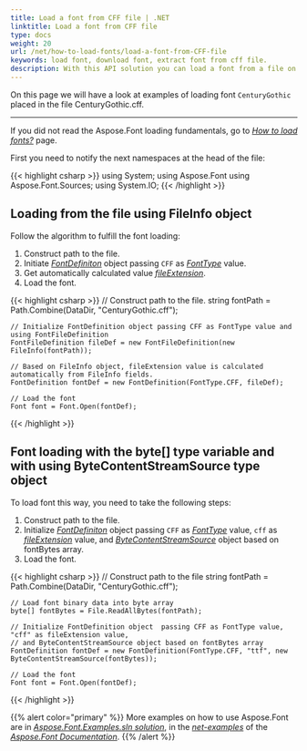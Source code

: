 ```yaml
---
title: Load a font from CFF file | .NET
linktitle: Load a font from CFF file
type: docs
weight: 20
url: /net/how-to-load-fonts/load-a-font-from-CFF-file
keywords: load font, download font, extract font from cff file.
description: With this API solution you can load a font from a file on your hard drive even if this file is not a font inself. Let’s look at how to make it from a CFF file.
---
```


On this page we will have a look at examples of loading font `CenturyGothic` placed in the file CenturyGothic.cff.
____
If you did not read the Aspose.Font loading fundamentals, go to 
 [*How to load fonts?*](https://docs.aspose.com//font/net/how-to-load-fonts) page.

First you need to notify the next namespaces at the head of the file:

{{< highlight csharp >}}
using System;
using Aspose.Font
using Aspose.Font.Sources;
using System.IO;
{{< /highlight >}}

## Loading from the file using FileInfo object ##

Follow the algorithm to fulfill the font loading:
1. Construct path to the file.
2. Initiate [*FontDefiniton*](https://reference.aspose.com/font/net/aspose.font.font/open/methods/3) object passing `CFF` as [*FontType*](https://reference.aspose.com/font/net/aspose.font/fonttype) value.
3. Get automatically calculated value [*fileExtension*](https://reference.aspose.com/font/net/aspose.font.sources/fontfiledefinition/properties/fileextension).
4. Load the font.

{{< highlight csharp >}}
    // Construct path to the file.
    string fontPath = Path.Combine(DataDir, "CenturyGothic.cff");

    // Initialize FontDefinition object passing CFF as FontType value and using FontFileDefinition
    FontFileDefinition fileDef = new FontFileDefinition(new FileInfo(fontPath));     

    // Based on FileInfo object, fileExtension value is calculated automatically from FileInfo fields.
    FontDefinition fontDef = new FontDefinition(FontType.CFF, fileDef);

    // Load the font 
    Font font = Font.Open(fontDef);
{{< /highlight >}}

## Font loading with the byte[] type variable and with using ByteContentStreamSource type object ##

To load font this way, you need to take the following steps:
1. Construct path to the file.
2. Initialize [*FontDefiniton*](https://reference.aspose.com/font/net/aspose.font.font/open/methods/3) object  passing `CFF` as [*FontType*](https://reference.aspose.com/font/net/aspose.font/fonttype) value, `cff` as [*fileExtension*](https://reference.aspose.com/font/net/aspose.font.sources/fontfiledefinition/properties/fileextension) value, and  [*ByteContentStreamSource*](https://reference.aspose.com/font/net/aspose.font.sources/bytecontentstreamsource) object based on fontBytes array.
3. Load the font.

{{< highlight csharp >}}
    // Construct path to the file
    string fontPath = Path.Combine(DataDir, "CenturyGothic.cff");

    // Load font binary data into byte array
    byte[] fontBytes = File.ReadAllBytes(fontPath);

    // Initialize FontDefinition object  passing CFF as FontType value, "cff" as fileExtension value, 
    // and ByteContentStreamSource object based on fontBytes array
    FontDefinition fontDef = new FontDefinition(FontType.CFF, "ttf", new ByteContentStreamSource(fontBytes));

    // Load the font
    Font font = Font.Open(fontDef);
{{< /highlight >}}

{{% alert color="primary" %}}
More examples on how to use Aspose.Font are in [*Aspose.Font.Examples.sln solution*](https://github.com/aspose-font/Aspose.Font-Documentation/tree/master/net-examples), in the [*net-examples*](https://github.com/aspose-font/Aspose.Font-Documentation/tree/master/net-examples) of the [*Aspose.Font Documentation*](https://github.com/aspose-font/Aspose.Font-Documentation).
{{% /alert %}}





